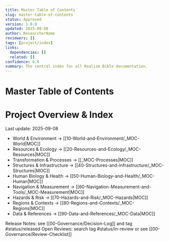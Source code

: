 ```yaml
---
title: Master Table of Contents
slug: master-table-of-contents
status: Approved
version: 1.0.0
updated: 2025-09-08
author: ResearcherName
reviewers: []
tags: [project/index]
links:
  dependencies: []
  related: []
confidence: 0.6
summary: The central index for all Realism Bible documentation.
---
```


# Master Table of Contents
# Project Overview & Index
Last update: 2025-09-08

- World & Environment → [[10-World-and-Environment/_MOC-World|MOC]]
- Resources & Ecology → [[20-Resources-and-Ecology/_MOC-Resources|MOC]]
- Transformation & Processes → [[_MOC-Processes|MOC]]
- Structures & Infrastructure → [[40-Structures-and-Infrastructure/_MOC-Structures|MOC]]
- Human Biology & Health → [[50-Human-Biology-and-Health/_MOC-Human|MOC]]
- Navigation & Measurement → [[60-Navigation-Measurement-and-Tools/_MOC-Measurement|MOC]]
- Hazards & Risk → [[70-Hazards-and-Risk/_MOC-Hazards|MOC]]
- Regions & Contexts → [[80-Regions-and-Contexts/_MOC-Regions|MOC]]
- Data & References → [[90-Data-and-References/_MOC-Data|MOC]]

Release Notes: see [[00-Governance/Decision-Log]] and tag #status/released
Open Reviews: search tag #status/in-review or see [[00-Governance/Review-Checklist]]

